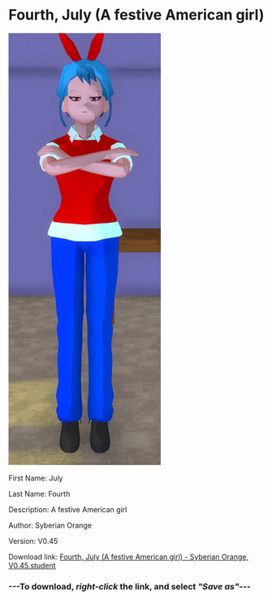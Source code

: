 # Fourth, July (A festive American girl)

<img src = "https://raw.githubusercontent.com/Arbiter1223/Daigaku-Gurashi-Custom-Students/master/Students/Files/Fourth%2C%20July%20(A%20festive%20American%20girl).png">

First Name: July

Last Name: Fourth

Description: A festive American girl

Author: Syberian Orange

Version: V0.45

Download link: <a href="https://raw.githubusercontent.com/Arbiter1223/Daigaku-Gurashi-Custom-Students/master/Students/Files/Fourth%2C%20July%20(A%20festive%20American%20girl)%20-%20Syberian%20Orange%2C%20V0.45.student">Fourth, July (A festive American girl) - Syberian Orange, V0.45.student</a>

### ---**To download, _right-click_ the link, and select _"Save as"_**---

